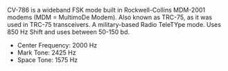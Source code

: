 CV-786 is a wideband FSK mode built in Rockwell-Collins MDM-2001 modems (MDM = MultimoDe Modem). Also known as TRC-75, as it was used in TRC-75 transceivers. A military-based Radio TeleTYpe mode. Uses 850 Hz Shift and uses between 50-150 bd.

- Center Frequency: 2000 Hz
- Mark Tone: 2425 Hz
- Space Tone: 1575 Hz